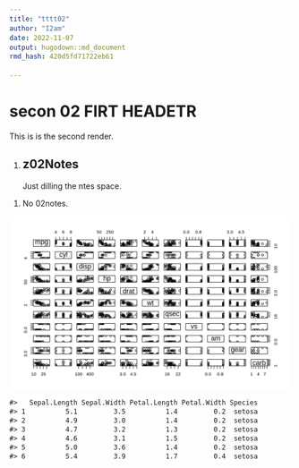 ```yaml
---
title: "tttt02"
author: "I2am"
date: 2022-11-07
output: hugodown::md_document
rmd_hash: 420d5fd71722eb61

---
```


secon 02 FIRT HEADETR
=====================

This is is the second render.

1.  z02Notes
    --------

    Just dilling the ntes space.

<!-- -->

1.  No 02notes.

<div class="highlight">

<img src="figs/unnamed-chunk-1-1.png" width="700px" style="display: block; margin: auto;" />
<pre class='chroma'><code class='language-r' data-lang='r'><span class='c'>#&gt;   Sepal.Length Sepal.Width Petal.Length Petal.Width Species</span>
<span class='c'>#&gt; 1          5.1         3.5          1.4         0.2  setosa</span>
<span class='c'>#&gt; 2          4.9         3.0          1.4         0.2  setosa</span>
<span class='c'>#&gt; 3          4.7         3.2          1.3         0.2  setosa</span>
<span class='c'>#&gt; 4          4.6         3.1          1.5         0.2  setosa</span>
<span class='c'>#&gt; 5          5.0         3.6          1.4         0.2  setosa</span>
<span class='c'>#&gt; 6          5.4         3.9          1.7         0.4  setosa</span>
</code></pre>

</div>

